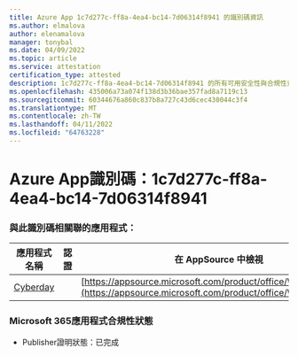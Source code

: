 ```yaml
---
title: Azure App 1c7d277c-ff8a-4ea4-bc14-7d06314f8941 的識別碼資訊
ms.author: elmalova
author: elenamalova
manager: tonybal
ms.date: 04/09/2022
ms.topic: article
ms.service: attestation
certification_type: attested
description: 1c7d277c-ff8a-4ea4-bc14-7d06314f8941 的所有可用安全性與合規性資訊。
ms.openlocfilehash: 435006a73a074f138d3b36bae357fad8a7119c13
ms.sourcegitcommit: 60344676a860c837b8a727c43d6cec430044c3f4
ms.translationtype: MT
ms.contentlocale: zh-TW
ms.lasthandoff: 04/11/2022
ms.locfileid: "64763228"
---
```

# <a name="azure-app-id-1c7d277c-ff8a-4ea4-bc14-7d06314f8941"></a>Azure App識別碼：1c7d277c-ff8a-4ea4-bc14-7d06314f8941


### <a name="apps-associated-with-this-id"></a>與此識別碼相關聯的應用程式：
| **應用程式名稱** | **認證** | **在 AppSource 中檢視** |
|--------------|---------------|-----------------------|
| [Cyberday](../forward/WA200001774.md) |  | [https://appsource.microsoft.com/product/office/WA200001774](https://appsource.microsoft.com/product/office/WA200001774) |

### <a name="microsoft-365-app-compliance-status"></a>Microsoft 365應用程式合規性狀態
- Publisher證明狀態：已完成
